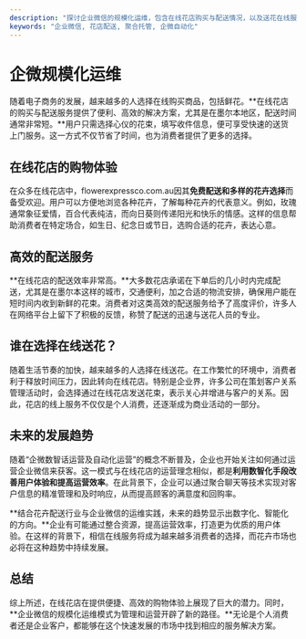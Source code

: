 ```yaml
---
description: "探讨企业微信的规模化运维，包含在线花店购买与配送情况，以及送花在线服务及其高效性分析。"
keywords: "企业微信, 花店配送, 聚合托管, 企微自动化"
---
```

# 企微规模化运维

随着电子商务的发展，越来越多的人选择在线购买商品，包括鲜花。**在线花店的购买与配送服务提供了便利、高效的解决方案，尤其是在墨尔本地区，配送时间通常非常短。**用户只需选择心仪的花束，填写收件信息，便可享受快速的送货上门服务。这一方式不仅节省了时间，也为消费者提供了更多的选择。

## 在线花店的购物体验

在众多在线花店中，flowerexpressco.com.au因其**免费配送和多样的花卉选择**而备受欢迎。用户可以方便地浏览各种花卉，了解每种花卉的代表意义。例如，玫瑰通常象征爱情，百合代表纯洁，而向日葵则传递阳光和快乐的情感。这样的信息帮助消费者在特定场合，如生日、纪念日或节日，选购合适的花卉，表达心意。

## 高效的配送服务

**在线花店的配送效率非常高。**大多数花店承诺在下单后的几小时内完成配送，尤其是在墨尔本这样的城市，交通便利，加之合适的物流安排，确保用户能在短时间内收到新鲜的花束。消费者对这类高效的配送服务给予了高度评价，许多人在网络平台上留下了积极的反馈，称赞了配送的迅速与送花人员的专业。

## 谁在选择在线送花？

随着生活节奏的加快，越来越多的人选择在线送花。在工作繁忙的环境中，消费者利于释放时间压力，因此转向在线花店。特别是企业界，许多公司在策划客户关系管理活动时，会选择通过在线花店发送花束，表示关心并增进与客户的关系。因此，花店的线上服务不仅仅是个人消费，还逐渐成为商业活动的一部分。

## 未来的发展趋势

随着“企微数智话运营及自动化运营”的概念不断普及，企业也开始关注如何通过运营企业微信来获客。这一模式与在线花店的运营理念相似，都是**利用数智化手段改善用户体验和提高运营效率**。在此背景下，企业可以通过聚合聊天等技术实现对客户信息的精准管理和及时响应，从而提高顾客的满意度和回购率。

**结合花卉配送行业与企业微信的运维实践，未来的趋势显示出数字化、智能化的方向。**企业有可能通过整合资源，提高运营效率，打造更为优质的用户体验。在这样的背景下，相信在线服务将成为越来越多消费者的选择，而花卉市场也必将在这种趋势中持续发展。

## 总结

综上所述，在线花店在提供便捷、高效的购物体验上展现了巨大的潜力。同时，**企业微信的规模化运维模式为管理和运营开辟了新的路径。**无论是个人消费者还是企业客户，都能够在这个快速发展的市场中找到相应的服务解决方案。

